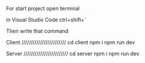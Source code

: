 For start project open terminal

in Visual Studio Code ctrl+shift+`

Then write that command

Client
////////////////////////
cd client
npm i
npm run dev

Server
////////////////////////
cd server
npm i
npm run dev
